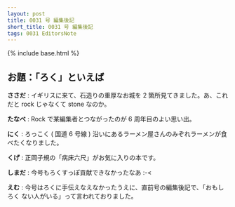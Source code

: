 ```yaml
---
layout: post
title: 0031 号 編集後記
short_title: 0031 号 編集後記
tags: 0031 EditorsNote
---
```

{% include base.html %}


## お題：「ろく」といえば

__ささだ__
:  イギリスに来て、石造りの重厚なお城を 2 箇所見てきました。あ、これだと rock じゃなくて stone なのか。

__たなべ__
:  Rock で某編集者とつながったのが 6 周年目のよい思い出。

__にく__
:  ろっこく ( 国道 6 号線 ) 沿いにあるラーメン屋さんのみぞれラーメンが食べたくなりました。

__くげ__
:  正岡子規の「病床六尺」がお気に入りの本です。

__しまだ__
:  今号もろくすっぽ貢献できなかったなあ :-&lt;

__えむ__
:  今号はろくに手伝えなえなかったうえに、直前号の編集後記で、「おもし ろく ない人がいる」って言われておりました。


